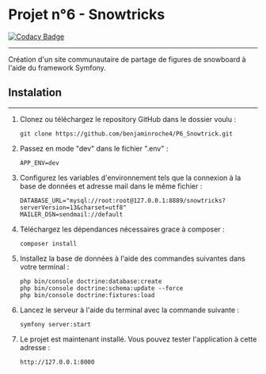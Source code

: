 <h1>Projet n°6 - Snowtricks</h1>

[![Codacy Badge](https://app.codacy.com/project/badge/Grade/2ef9698e4a054e7f9c8c9c4182b71d8a)](https://www.codacy.com/gh/benjaminroche4/P6_Snowtrick/dashboard?utm_source=github.com&amp;utm_medium=referral&amp;utm_content=benjaminroche4/P6_Snowtrick&amp;utm_campaign=Badge_Grade)

<hr>
<p>Création d'un site communautaire  de partage de figures de snowboard à l'aide du framework Symfony.</p>

<h2>Instalation</h2>
<hr>

1. Clonez ou téléchargez le repository GitHub dans le dossier voulu :
   ```
   git clone https://github.com/benjaminroche4/P6_Snowtrick.git
   ```
2. Passez en mode "dev" dans le fichier ".env" :
   ```
   APP_ENV=dev
   ```
3. Configurez les variables d'environnement tels que la connexion à la base de données et adresse mail dans le même fichier :
   ```
   DATABASE_URL="mysql://root:root@127.0.0.1:8889/snowtricks?serverVersion=13&charset=utf8"
   MAILER_DSN=sendmail://default
   ```
4. Téléchargez les dépendances nécessaires grace à composer :
   ```
   composer install
   ```
5. Installez la base de données à l'aide des commandes suivantes dans votre terminal : 
   ```
   php bin/console doctrine:database:create
   php bin/console doctrine:schema:update --force
   php bin/console doctrine:fixtures:load
   ```
6. Lancez le serveur à l'aide du terminal avec la commande suivante : 
   ```
   symfony server:start
   ```
7. Le projet est maintenant installé. Vous pouvez tester l'application à cette adresse :
   ```
   http://127.0.0.1:8000
   ```
